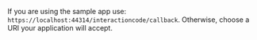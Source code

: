   If you are using the sample app use: `https://localhost:44314/interactioncode/callback`.
  Otherwise, choose a URI your application will accept.
